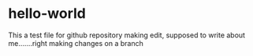 # hello-world
This a test file for github repository
making edit, supposed to write about me.......right
making changes on a branch
